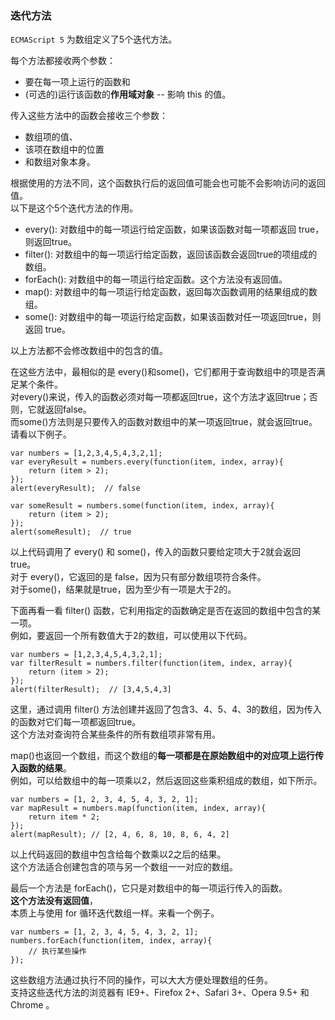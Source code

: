 ### 迭代方法

`ECMAScript 5` 为数组定义了5个迭代方法。  

每个方法都接收两个参数：
 - 要在每一项上运行的函数和  
 - (可选的)运行该函数的**作用域对象** -- 影响 this 的值。  
 
传入这些方法中的函数会接收三个参数：  
 - 数组项的值、
 - 该项在数组中的位置
 - 和数组对象本身。  
 
根据使用的方法不同，这个函数执行后的返回值可能会也可能不会影响访问的返回值。  
以下是这个5个迭代方法的作用。

 - every(): 对数组中的每一项运行给定函数，如果该函数对每一项都返回 true，则返回true。
 - filter(): 对数组中的每一项运行给定函数，<red>返回该函数会返回true的项组成的数组</red>。
 - forEach(): 对数组中的每一项运行给定函数。<red>这个方法没有返回值</red>。
 - map(): 对数组中的每一项运行给定函数，<red>返回每次函数调用的结果组成的数组</red>。
 - some(): 对数组中的每一项运行给定函数，如果该函数对任一项返回true，则返回 true。

<red>以上方法都不会修改数组中的包含的值。</red>

在这些方法中，最相似的是 every()和some()，它们都用于查询数组中的项是否满足某个条件。  
对every()来说，传入的函数必须对每一项都返回true，这个方法才返回true；否则，它就返回false。  
而some()方法则是只要传入的函数对数组中的某一项返回true，就会返回true。  
请看以下例子。

	var numbers = [1,2,3,4,5,4,3,2,1];
    var everyResult = numbers.every(function(item, index, array){
    	return (item > 2);
    }); 
    alert(everyResult);  // false
     
    var someResult = numbers.some(function(item, index, array){
    	return (item > 2);
    });
    alert(someResult);  // true

以上代码调用了 every() 和 some()，传入的函数只要给定项大于2就会返回 true。  
对于 every()，它返回的是 false，因为只有部分数组项符合条件。  
对于some()，结果就是true，因为至少有一项是大于2的。

下面再看一看 filter() 函数，它利用指定的函数确定是否在返回的数组中包含的某一项。  
例如，要返回一个所有数值大于2的数组，可以使用以下代码。  
     
	var numbers = [1,2,3,4,5,4,3,2,1];
    var filterResult = numbers.filter(function(item, index, array){
    	return (item > 2);
    });
    alert(filterResult);  // [3,4,5,4,3]

这里，通过调用 filter() 方法创建并返回了包含3、4、5、4、3的数组，因为传入的函数对它们每一项都返回true。  
这个方法对查询符合某些条件的所有数组项非常有用。
     
map()也返回一个数组，而这个数组的**每一项都是在原始数组中的对应项上运行传入函数的结果**。  
例如，可以给数组中的每一项乘以2，然后返回这些乘积组成的数组，如下所示。

	var numbers = [1, 2, 3, 4, 5, 4, 3, 2, 1];
    var mapResult = numbers.map(function(item, index, array){
    	return item * 2;
    });
    alert(mapResult); // [2, 4, 6, 8, 10, 8, 6, 4, 2]

以上代码返回的数组中包含给每个数乘以2之后的结果。  
这个方法适合创建包含的项与另一个数组一一对应的数组。

最后一个方法是 forEach()，它只是对数组中的每一项运行传入的函数。  
**这个方法没有返回值**，  
本质上与使用 for 循环迭代数组一样。来看一个例子。  

	var numbers = [1, 2, 3, 4, 5, 4, 3, 2, 1];
    numbers.forEach(function(item, index, array){
    	// 执行某些操作
    });

这些数组方法通过执行不同的操作，可以大大方便处理数组的任务。  
支持这些迭代方法的浏览器有 IE9+、Firefox 2+、Safari 3+、Opera 9.5+ 和 Chrome 。

